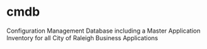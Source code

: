 cmdb
====

Configuration Management Database including a Master Application Inventory for all City of Raleigh Business Applications
